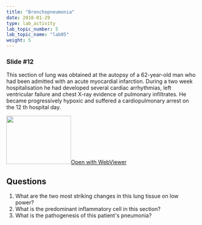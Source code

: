 ```yaml
---
title: "Bronchopneumonia"
date: 2018-01-29
type: lab_activity
lab_topic_number: 5
lab_topic_name: "lab05"
weight: 5
---
```

<div class="entrybody">
<h3>Slide #12</h3>

<p>This section of lung was obtained at the autopsy of a 62-year-old man who had been admitted with an acute myocardial infarction. During a two week hospitalisation he had developed several cardiac arrhythmias, left ventricular failure and chest X-ray evidence of pulmonary infiltrates. He became progressively hypoxic and suffered a cardiopulmonary arrest on the 12 th hospital day.<br clear="all"></p>

<div class="thumbnail"><a href="http://virtualslides.cumc.columbia.edu/Lung%20Path%2005.svs/view.apml?" target="_blank"><img alt="" src="http://pathologylab.ccnmtl.columbia.edu/assets/images/slide_lungpath05.jpg" width="170" height="127" class="mt-image-left"></a><a href="http://virtualslides.cumc.columbia.edu/Lung%20Path%2005.svs/view.apml?" target="_blank">Open with WebViewer</a></div>

<h2>Questions</h2>


<ol>
<li>What are the two most striking changes in this lung tissue on low power?</li>
<li>What is the predominant inflammatory cell in this section?</li>
<li>What is the pathogenesis of this patient's pneumonia?</li>
</ol>


						
</div>
